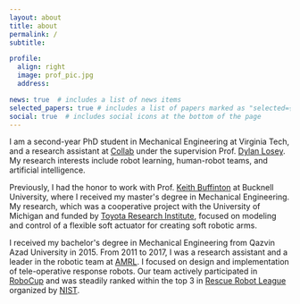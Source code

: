```yaml
---
layout: about
title: about
permalink: /
subtitle:

profile:
  align: right
  image: prof_pic.jpg
  address:

news: true  # includes a list of news items
selected_papers: true # includes a list of papers marked as "selected={true}"
social: true  # includes social icons at the bottom of the page
---
```


I am a second-year PhD student in Mechanical Engineering at Virginia Tech, and a research assistant at [Collab](https://collab.me.vt.edu/) under the supervision Prof. [Dylan Losey](https://dylanlosey.com/). My research interests include robot learning, human-robot teams, and artificial intelligence.

Previously, I had the honor to work with Prof. [Keith Buffinton](https://www.bucknell.edu/fac-staff/keith-buffinton) at Bucknell University, where I received my master's degree in Mechanical Engineering. My research, which was a cooperative project with the University of Michigan and funded by [Toyota Research Institute](https://www.tri.global/), focused on modeling and control of a flexible soft actuator for creating soft robotic arms.

I received my bachelor's degree in Mechanical Engineering from Qazvin Azad University in 2015. From 2011 to 2017, I was a research assistant and a leader in the robotic team at [AMRL](https://mrl-amrl.ir/). I focused on design and implementation of tele-operative response robots. Our team actively participated in [RoboCup](https://www.robocup.org/) and was steadily ranked within the top 3 in [Rescue Robot League](https://rrl.robocup.org/) organized by [NIST](https://www.nist.gov/el/intelligent-systems-division-73500/standard-test-methods-response-robots).

<!-- Write your biography here. Tell the world about yourself. Link to your favorite [subreddit](http://reddit.com). You can put a picture in, too. The code is already in, just name your picture `prof_pic.jpg` and put it in the `img/` folder.

Put your address / P.O. box / other info right below your picture. You can also disable any these elements by editing `profile` property of the YAML header of your `_pages/about.md`. Edit `_bibliography/papers.bib` and Jekyll will render your [publications page](/al-folio/publications/) automatically.

Link to your social media connections, too. This theme is set up to use [Font Awesome icons](http://fortawesome.github.io/Font-Awesome/) and [Academicons](https://jpswalsh.github.io/academicons/), like the ones below. Add your Facebook, Twitter, LinkedIn, Google Scholar, or just disable all of them. -->
